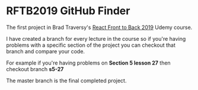 # RFTB2019 GitHub Finder

The first project in Brad Traversy's [React Front to Back 2019](https://www.udemy.com/share/101XdqAkUadVtQTH4=/) Udemy course.

I have created a branch for every lecture in the course so if you're having problems with a specific section of the project you can checkout that branch and compare your code.

For example if you're having problems on **Section 5 lesson 27** then checkout branch **s5-27**

The master branch is the final completed project.
